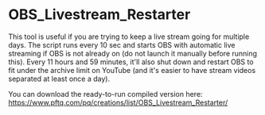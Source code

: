 # OBS_Livestream_Restarter
This tool is useful if you are trying to keep a live stream going for multiple days.  The script runs every 10 sec and starts OBS with automatic live streaming if OBS is not already on (do not launch it manually before running this).  Every 11 hours and 59 minutes, it'll also shut down and restart OBS to fit under the archive limit on YouTube (and it's easier to have stream videos separated at least once a day).

You can download the ready-to-run compiled version here:
https://www.pftq.com/pq/creations/list/OBS_Livestream_Restarter/
